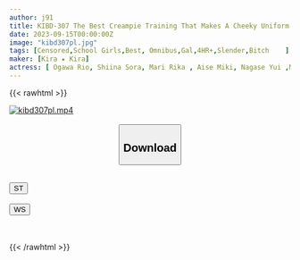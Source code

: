 ```yaml
---
author: j91
title: KIBD-307 The Best Creampie Training That Makes A Cheeky Uniform Gal Understand
date: 2023-09-15T00:00:00Z
image: "kibd307pl.jpg"
tags: [Censored,School Girls,Best, Omnibus,Gal,4HR+,Slender,Bitch	 ]
maker: [Kira ★ Kira]
actress: [ Ogawa Rio, Shiina Sora, Mari Rika , Aise Miki, Nagase Yui ,Matsumoto Ichika ]
---
```



{{< rawhtml >}}

<div class="video" data-videoid="yrLVZWKDgDU1VRA">
    <a href="javascript:;">
        <img src="https://my.j91.asia/posts/kibd307pl/kibd307pl.jpg" width="WIDTH" height="HEIGHT" alt="kibd307pl.mp4" loading="lazy">
    </a>
</div>

<script type="text/javascript" src="https://j91.asia/asset/on-demand-st.js"></script>

<br>
  <link rel="stylesheet" href="https://j91.asia/asset/bs5.css">
  
  <center>
  <button class="btn btn-primary" type="button" data-bs-toggle="collapse" data-bs-target=".multi-collapse" aria-expanded="false" aria-controls="multiCollapseExample1 multiCollapseExample2"><h2>Download</h2></button></center>
</p>
<div class="row">
  <div class="col">
    <div class="collapse multi-collapse" id="multiCollapseExample1">
      <div class="card card-body">
	      	      <br>
<div class="buttons">  
<a href="https://streamtape.to/v/yrLVZWKDgDU1VRA"><button class="btn-hover color-3"><i class="fa fa-download"></i> ST</button></a></div>
    </div>
  </div>
</div>
  <div class="col">
    <div class="collapse multi-collapse" id="multiCollapseExample2">
      <div class="card card-body">
	      <br>
<div class="buttons">
    <a href="https://wolfstream.tv/430j64ungewm"><button class="btn-hover color-9"><i class="fa fa-download"></i> WS</button></a></div>
<br><br>
      </div>
    </div>
  </div>
</div>

{{< /rawhtml >}}
